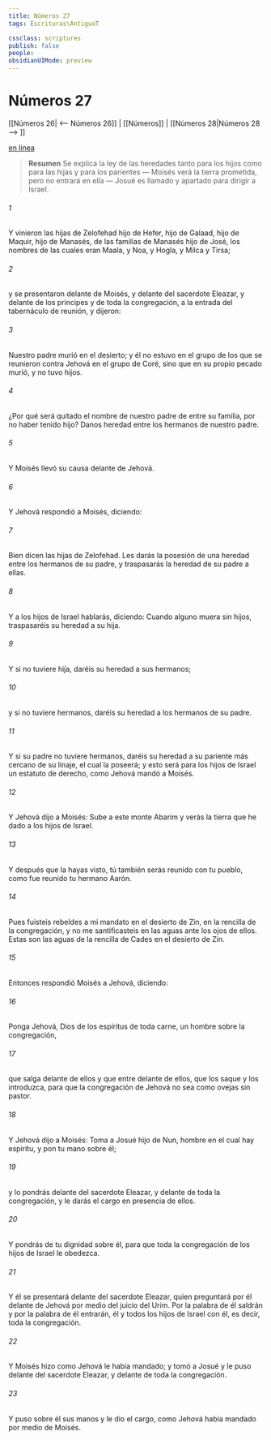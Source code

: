 ```yaml
---
title: Números 27
tags: Escrituras\AntiguoT

cssclass: scriptures
publish: false
people:
obsidianUIMode: preview
---
```


# Números 27
[[Números 26| <-- Números 26]] | [[Números]] | [[Números 28|Números 28 --> ]]

[en línea](https://churchofjesuschrist.org/study/scriptures/ot/num/27?lang=spa)

> __Resumen__
Se explica la ley de las heredades tanto para los hijos como para las hijas y para los parientes — Moisés verá la tierra prometida, pero no entrará en ella — Josué es llamado y apartado para dirigir a Israel.

###### 1 
Y vinieron las hijas de Zelofehad hijo de Hefer, hijo de Galaad, hijo de Maquir, hijo de Manasés, de las familias de Manasés hijo de José, los nombres de las cuales eran Maala, y Noa, y Hogla, y Milca y Tirsa;

###### 2 
y se presentaron delante de Moisés, y delante del sacerdote Eleazar, y delante de los príncipes y de toda la congregación, a la entrada del tabernáculo de reunión, y dijeron:

###### 3 
Nuestro padre murió en el desierto; y él no estuvo en el grupo de los que se reunieron contra Jehová en el grupo de Coré, sino que en su propio pecado murió, y no tuvo hijos.

###### 4 
¿Por qué será quitado el nombre de nuestro padre de entre su familia, por no haber tenido hijo? Danos heredad entre los hermanos de nuestro padre.

###### 5 
Y Moisés llevó su causa delante de Jehová.

###### 6 
Y Jehová respondió a Moisés, diciendo:

###### 7 
Bien dicen las hijas de Zelofehad. Les darás la posesión de una heredad entre los hermanos de su padre, y traspasarás la heredad de su padre a ellas.

###### 8 
Y a los hijos de Israel hablarás, diciendo: Cuando alguno muera sin hijos, traspasaréis su heredad a su hija.

###### 9 
Y si no tuviere hija, daréis su heredad a sus hermanos;

###### 10 
y si no tuviere hermanos, daréis su heredad a los hermanos de su padre.

###### 11 
Y si su padre no tuviere hermanos, daréis su heredad a su pariente más cercano de su linaje, el cual la poseerá; y esto será para los hijos de Israel un estatuto de derecho, como Jehová mandó a Moisés.

###### 12 
Y Jehová dijo a Moisés: Sube a este monte Abarim y verás la tierra que he dado a los hijos de Israel.

###### 13 
Y después que la hayas visto, tú también serás reunido con tu pueblo, como fue reunido tu hermano Aarón.

###### 14 
Pues fuisteis rebeldes a mi mandato en el desierto de Zin, en la rencilla de la congregación, y no me santificasteis en las aguas ante los ojos de ellos. Estas son las aguas de la rencilla de Cades en el desierto de Zin.

###### 15 
Entonces respondió Moisés a Jehová, diciendo:

###### 16 
Ponga Jehová, Dios de los espíritus de toda carne, un hombre sobre la congregación,

###### 17 
que salga delante de ellos y que entre delante de ellos, que los saque y los introduzca, para que la congregación de Jehová no sea como ovejas sin pastor.

###### 18 
Y Jehová dijo a Moisés: Toma a Josué hijo de Nun, hombre en el cual hay espíritu, y pon tu mano sobre él;

###### 19 
y lo pondrás delante del sacerdote Eleazar, y delante de toda la congregación, y le darás el cargo en presencia de ellos.

###### 20 
Y pondrás de tu dignidad sobre él, para que toda la congregación de los hijos de Israel le obedezca.

###### 21 
Y él se presentará delante del sacerdote Eleazar, quien preguntará por él delante de Jehová por medio del juicio del Urim. Por la palabra de él saldrán y por la palabra de él entrarán, él y todos los hijos de Israel con él, es decir, toda la congregación.

###### 22 
Y Moisés hizo como Jehová le había mandado; y tomó a Josué y le puso delante del sacerdote Eleazar, y delante de toda la congregación.

###### 23 
Y puso sobre él sus manos y le dio el cargo, como Jehová había mandado por medio de Moisés.

